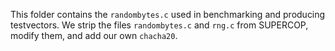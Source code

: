 
This folder contains the ``randombytes.c`` used in benchmarking and producing testvectors.
We strip the files ``randombytes.c`` and ``rng.c`` from SUPERCOP, modify them, and add our own ``chacha20``.
